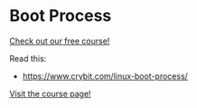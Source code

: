 # Boot Process

[Check out our free course!](https://academy.hoppersroppers.org/mod/page/view.php?id=718)

Read this:

* <https://www.crybit.com/linux-boot-process/>

[Visit the course page!](https://academy.hoppersroppers.org/mod/page/view.php?id=718) 
